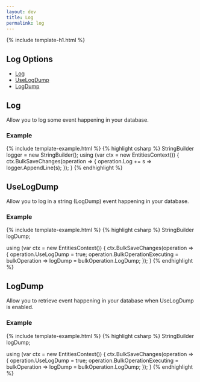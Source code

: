 ```yaml
---
layout: dev
title: Log
permalink: log
---
```


{% include template-h1.html %}
## Log Options
- [Log](#log)
- [UseLogDump](#uselogdump)
- [LogDump](#logdump)

## Log
Allow you to log some event happening in your database.

### Example
{% include template-example.html %} 
{% highlight csharp %}
StringBuilder logger = new StringBuilder();
using (var ctx = new EntitiesContext())
{
    ctx.BulkSaveChanges(operation =>
    {
        operation.Log += s => logger.AppendLine(s);
    });
}
{% endhighlight %}

## UseLogDump
Allow you to log in a string (LogDump) event happening in your database.

### Example
{% include template-example.html %} 
{% highlight csharp %}
StringBuilder logDump;

using (var ctx = new EntitiesContext())
{
    ctx.BulkSaveChanges(operation =>
    {
        operation.UseLogDump = true;
        operation.BulkOperationExecuting = bulkOperation => logDump = bulkOperation.LogDump;
    });
}
{% endhighlight %}

## LogDump
Allow you to retrieve event happening in your database when UseLogDump is enabled.

### Example
{% include template-example.html %} 
{% highlight csharp %}
StringBuilder logDump;

using (var ctx = new EntitiesContext())
{
    ctx.BulkSaveChanges(operation =>
    {
        operation.UseLogDump = true;
        operation.BulkOperationExecuting = bulkOperation => logDump = bulkOperation.LogDump;
    });
}
{% endhighlight %}
